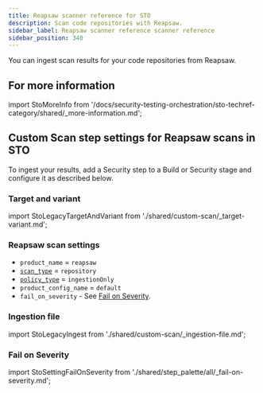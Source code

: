```yaml
---
title: Reapsaw scanner reference for STO
description: Scan code repositories with Reapsaw.
sidebar_label: Reapsaw scanner reference scanner reference
sidebar_position: 340
---
```


You can ingest scan results for your code repositories from Reapsaw.

## For more information

import StoMoreInfo from '/docs/security-testing-orchestration/sto-techref-category/shared/_more-information.md';

<StoMoreInfo />


## Custom Scan step settings for Reapsaw scans in STO

To ingest your results, add a Security step to a Build or Security stage and configure it as described below.

### Target and variant

import StoLegacyTargetAndVariant  from './shared/custom-scan/_target-variant.md';

<StoLegacyTargetAndVariant />

### Reapsaw scan settings

* `product_name` = `reapsaw`
* [`scan_type`](/docs/security-testing-orchestration/sto-techref-category/security-step-settings-reference#scanner-categories) = `repository`
* [`policy_type`](/docs/security-testing-orchestration/sto-techref-category/security-step-settings-reference#data-ingestion-methods) = `ingestionOnly`
* `product_config_name` = `default`
* `fail_on_severity` - See [Fail on Severity](#fail-on-severity).

### Ingestion file

import StoLegacyIngest from './shared/custom-scan/_ingestion-file.md'; 

<StoLegacyIngest />

### Fail on Severity

import StoSettingFailOnSeverity from './shared/step_palette/all/_fail-on-severity.md';

<StoSettingFailOnSeverity />



